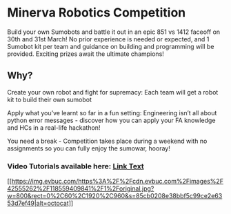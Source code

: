 # Minerva Robotics Competition

Build your own Sumobots and battle it out in an epic 851 vs 1412 faceoff on 30th and 31st March! No prior experience is needed or expected, and 1 Sumobot kit per team and guidance on building and programming will be provided. Exciting prizes await the ultimate champions!


## Why?

Create your own robot and fight for supremacy: Each team will get a robot kit to build their own sumobot


Apply what you’ve learnt so far in a fun setting: Engineering isn’t all about python error messages - discover how you can apply your FA knowledge and HCs in a real-life hackathon!


You need a break - Competition takes place during a weekend with no assignments so you can fully enjoy the sumowar, hooray!

### Video Tutorials available here: [Link Text](https://www.youtube.com/playlist?list=PLr9Mk8Hu8V_WuZmykCYZbqNIy6eePRSwI)


[[https://img.evbuc.com/https%3A%2F%2Fcdn.evbuc.com%2Fimages%2F42555262%2F118559409841%2F1%2Foriginal.jpg?w=800&rect=0%2C60%2C1920%2C960&s=85cb0208e38bbf5c99ce2e6353d7ef49|alt=octocat]]
